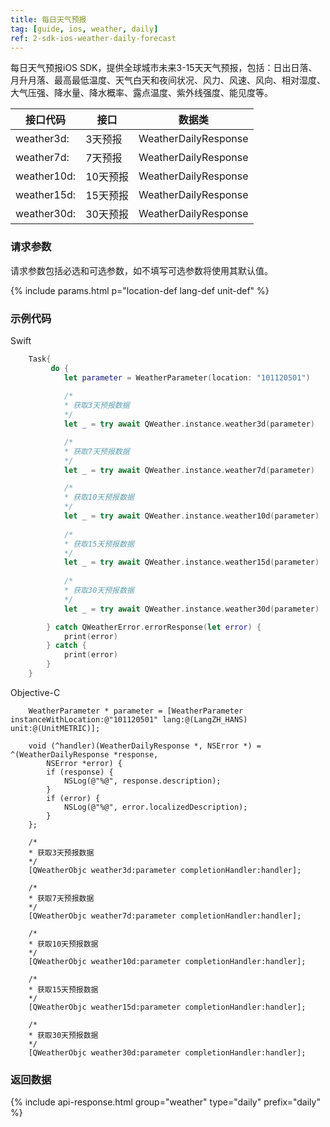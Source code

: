 ```yaml
---
title: 每日天气预报
tag: [guide, ios, weather, daily]
ref: 2-sdk-ios-weather-daily-forecast
---
```


每日天气预报iOS SDK，提供全球城市未来3-15天天气预报，包括：日出日落、月升月落、最高最低温度、天气白天和夜间状况、风力、风速、风向、相对湿度、大气压强、降水量、降水概率、露点温度、紫外线强度、能见度等。

| 接口代码     | 接口         | 数据类               |
| ----------- | ------------ | -------------------- |
| weather3d:  | 3天预报       | WeatherDailyResponse |
| weather7d:  | 7天预报       | WeatherDailyResponse |
| weather10d: | 10天预报      | WeatherDailyResponse |
| weather15d: | 15天预报      | WeatherDailyResponse |
| weather30d: | 30天预报      | WeatherDailyResponse |

### 请求参数

请求参数包括必选和可选参数，如不填写可选参数将使用其默认值。

{% include params.html p="location-def lang-def unit-def" %}

### 示例代码

Swift

```swift
    Task{
         do {
            let parameter = WeatherParameter(location: "101120501")
            
            /*
            * 获取3天预报数据
            */
            let _ = try await QWeather.instance.weather3d(parameter)

            /*
            * 获取7天预报数据
            */
            let _ = try await QWeather.instance.weather7d(parameter)

            /*
            * 获取10天预报数据
            */
            let _ = try await QWeather.instance.weather10d(parameter)
            
            /*
            * 获取15天预报数据
            */
            let _ = try await QWeather.instance.weather15d(parameter)
            
            /*
            * 获取30天预报数据
            */
            let _ = try await QWeather.instance.weather30d(parameter)

        } catch QWeatherError.errorResponse(let error) {
            print(error)
        } catch {
            print(error)
        }
    }
```

Objective-C

```objc
    WeatherParameter * parameter = [WeatherParameter instanceWithLocation:@"101120501" lang:@(LangZH_HANS) unit:@(UnitMETRIC)];

    void (^handler)(WeatherDailyResponse *, NSError *) = ^(WeatherDailyResponse *response,
        NSError *error) {
        if (response) {
            NSLog(@"%@", response.description);
        }
        if (error) {
            NSLog(@"%@", error.localizedDescription);
        }
    };

    /*
    * 获取3天预报数据
    */
    [QWeatherObjc weather3d:parameter completionHandler:handler];

    /*
    * 获取7天预报数据
    */
    [QWeatherObjc weather7d:parameter completionHandler:handler];

    /*
    * 获取10天预报数据
    */
    [QWeatherObjc weather10d:parameter completionHandler:handler];

    /*
    * 获取15天预报数据
    */
    [QWeatherObjc weather15d:parameter completionHandler:handler];

    /*
    * 获取30天预报数据
    */
    [QWeatherObjc weather30d:parameter completionHandler:handler];
```

### 返回数据

{% include api-response.html group="weather" type="daily" prefix="daily" %}
